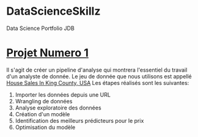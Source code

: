 # DataScienceSkillz
Data Science Portfolio JDB

# [Projet Numero 1](https://eu-gb.dataplatform.cloud.ibm.com/analytics/notebooks/v2/0f94a687-5dc6-4f02-a780-156551a81883/view?access_token=2aa872155574b7a31ac7f25f12949c495788e7b3ec437e38ddf025969b74250e)
Il s'agit de créer un pipeline d'analyse qui montrera l'essentiel du travail d'un analyste de donnée. Le jeu de donnée que nous utilisons est appellé [House Sales In King County, USA](https://www.kaggle.com/harlfoxem/housesalesprediction) Les étapes réalisés sont les suivantes:

1. Importer les données depuis une URL
2. Wrangling de données
3. Analyse exploratoire des données
4. Création d'un modèle
5. Identification des meilleurs prédicteurs pour le prix
6. Optimisation du modèle
